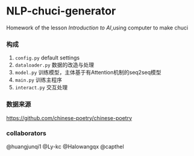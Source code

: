 # NLP-chuci-generator
Homework of the lesson *Introduction to AI*,using computer to make chuci
### 构成
1. `config.py` default settings 
2. `dataloader.py` 数据的改造与处理
3. `model.py` 训练模型，主体基于有Attention机制的seq2seq模型
4. `main.py` 训练主程序
5. `interact.py` 交互处理

### 数据来源
https://github.com/chinese-poetry/chinese-poetry

### collaborators
@huangjunqi1 @Ly-kc @Halowangqx @capthel
